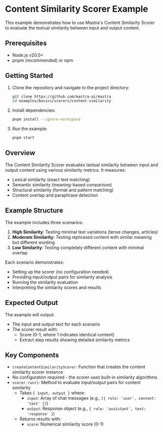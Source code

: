 # Content Similarity Scorer Example

This example demonstrates how to use Mastra's Content Similarity Scorer to evaluate the textual similarity between input and output content.

## Prerequisites

- Node.js v20.0+
- pnpm (recommended) or npm

## Getting Started

1. Clone the repository and navigate to the project directory:

   ```bash
   git clone https://github.com/mastra-ai/mastra
   cd examples/basics/scorers/content-similarity
   ```

2. Install dependencies:

   ```bash
   pnpm install --ignore-workspace
   ```

3. Run the example:

   ```bash
   pnpm start
   ```

## Overview

The Content Similarity Scorer evaluates textual similarity between input and output content using various similarity metrics. It measures:

- Lexical similarity (exact text matching)
- Semantic similarity (meaning-based comparison)
- Structural similarity (format and pattern matching)
- Content overlap and paraphrase detection

## Example Structure

The example includes three scenarios:

1. **High Similarity**: Testing minimal text variations (tense changes, articles)
2. **Moderate Similarity**: Testing rephrased content with similar meaning but different wording
3. **Low Similarity**: Testing completely different content with minimal overlap

Each scenario demonstrates:

- Setting up the scorer (no configuration needed)
- Providing input/output pairs for similarity analysis
- Running the similarity evaluation
- Interpreting the similarity scores and results

## Expected Output

The example will output:

- The input and output text for each scenario
- The scorer result with:
  - Score (0-1, where 1 indicates identical content)
  - Extract step results showing detailed similarity metrics

## Key Components

- `createContentSimilarityScorer`: Function that creates the content similarity scorer instance
- No configuration required - the scorer uses built-in similarity algorithms
- `scorer.run()`: Method to evaluate input/output pairs for content similarity
  - Takes `{ input, output }` where:
    - `input`: Array of chat messages (e.g., `[{ role: 'user', content: 'text' }]`)
    - `output`: Response object (e.g., `{ role: 'assistant', text: 'response' }`)
  - Returns results with:
    - `score`: Numerical similarity score (0-1)
